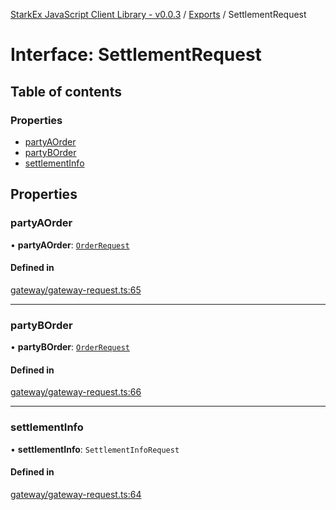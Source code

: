 [StarkEx JavaScript Client Library - v0.0.3](../README.md) / [Exports](../modules.md) / SettlementRequest

# Interface: SettlementRequest

## Table of contents

### Properties

- [partyAOrder](SettlementRequest.md#partyaorder)
- [partyBOrder](SettlementRequest.md#partyborder)
- [settlementInfo](SettlementRequest.md#settlementinfo)

## Properties

### partyAOrder

• **partyAOrder**: [`OrderRequest`](OrderRequest.md)

#### Defined in

[gateway/gateway-request.ts:65](https://github.com/starkware-libs/starkex-js/blob/cb9862d/src/lib/gateway/gateway-request.ts#L65)

___

### partyBOrder

• **partyBOrder**: [`OrderRequest`](OrderRequest.md)

#### Defined in

[gateway/gateway-request.ts:66](https://github.com/starkware-libs/starkex-js/blob/cb9862d/src/lib/gateway/gateway-request.ts#L66)

___

### settlementInfo

• **settlementInfo**: `SettlementInfoRequest`

#### Defined in

[gateway/gateway-request.ts:64](https://github.com/starkware-libs/starkex-js/blob/cb9862d/src/lib/gateway/gateway-request.ts#L64)
